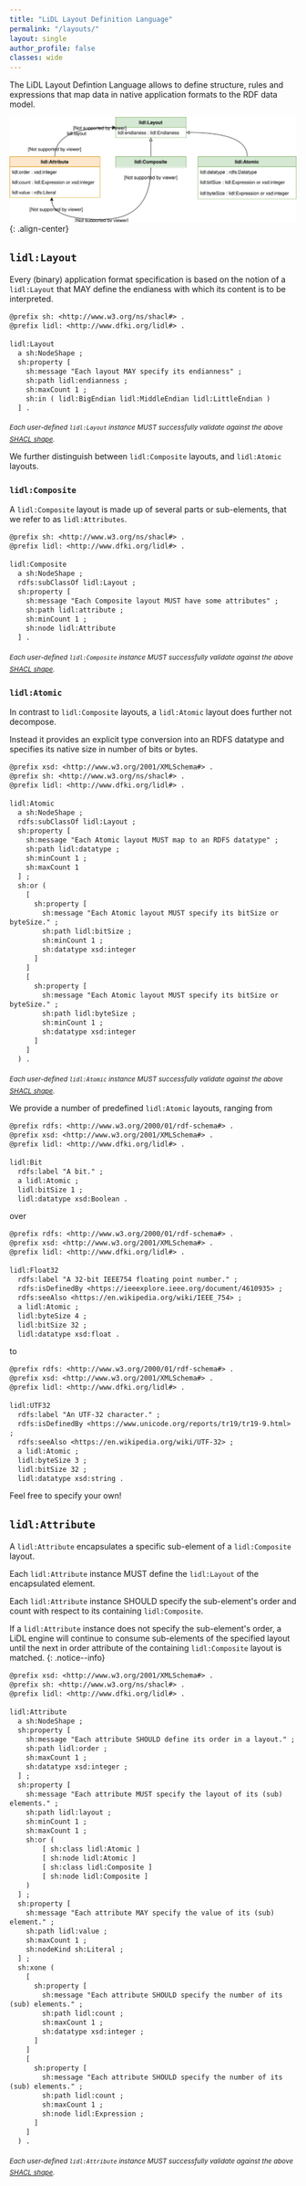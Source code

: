 ```yaml
---
title: "LiDL Layout Definition Language"
permalink: "/layouts/"
layout: single
author_profile: false
classes: wide
---
```


The LiDL Layout Defintion Language allows to define structure, rules and expressions that map data in native application formats to the RDF data model.

![image-center](/assets/images/lidl.svg){: .align-center}


## `lidl:Layout`

Every (binary) application format specification is based on the notion of a `lidl:Layout` that MAY define the endianess with which its content is to be interpreted. 

```
@prefix sh: <http://www.w3.org/ns/shacl#> .
@prefix lidl: <http://www.dfki.org/lidl#> .

lidl:Layout
  a sh:NodeShape ;
  sh:property [
    sh:message "Each layout MAY specify its endianness" ;
    sh:path lidl:endianness ;
    sh:maxCount 1 ;
    sh:in ( lidl:BigEndian lidl:MiddleEndian lidl:LittleEndian )
  ] .
```
*<sub>Each user-defined `lidl:Layout` instance MUST successfully validate against the above [SHACL shape](https://www.w3.org/TR/shacl/).</sub>*

We further distinguish between `lidl:Composite` layouts, and `lidl:Atomic` layouts.

### `lidl:Composite`

A `lidl:Composite` layout is made up of several parts or sub-elements, that we refer to as `lidl:Attributes`. 

```
@prefix sh: <http://www.w3.org/ns/shacl#> .
@prefix lidl: <http://www.dfki.org/lidl#> .

lidl:Composite
  a sh:NodeShape ;
  rdfs:subClassOf lidl:Layout ;
  sh:property [
    sh:message "Each Composite layout MUST have some attributes" ;
    sh:path lidl:attribute ;
    sh:minCount 1 ;
    sh:node lidl:Attribute
  ] .
```
*<sub>Each user-defined `lidl:Composite` instance MUST successfully validate against the above [SHACL shape](https://www.w3.org/TR/shacl/).</sub>*

### `lidl:Atomic`

In contrast to `lidl:Composite` layouts, a `lidl:Atomic` layout does further not decompose. 

Instead it provides an explicit type conversion into an RDFS datatype and specifies its native size in number of bits or bytes.

```
@prefix xsd: <http://www.w3.org/2001/XMLSchema#> .
@prefix sh: <http://www.w3.org/ns/shacl#> .
@prefix lidl: <http://www.dfki.org/lidl#> .

lidl:Atomic
  a sh:NodeShape ;
  rdfs:subClassOf lidl:Layout ;
  sh:property [
    sh:message "Each Atomic layout MUST map to an RDFS datatype" ;
    sh:path lidl:datatype ;
    sh:minCount 1 ;
    sh:maxCount 1
  ] ;
  sh:or (
    [
      sh:property [
        sh:message "Each Atomic layout MUST specify its bitSize or byteSize." ;
        sh:path lidl:bitSize ;
        sh:minCount 1 ;
        sh:datatype xsd:integer
      ]
    ]
    [
      sh:property [
        sh:message "Each Atomic layout MUST specify its bitSize or byteSize." ;
        sh:path lidl:byteSize ;
        sh:minCount 1 ;
        sh:datatype xsd:integer
      ]
    ]
  ) .
```
*<sub>Each user-defined `lidl:Atomic` instance MUST successfully validate against the above [SHACL shape](https://www.w3.org/TR/shacl/).</sub>*

We provide a number of predefined `lidl:Atomic` layouts, ranging from 

```
@prefix rdfs: <http://www.w3.org/2000/01/rdf-schema#> .
@prefix xsd: <http://www.w3.org/2001/XMLSchema#> .
@prefix lidl: <http://www.dfki.org/lidl#> .

lidl:Bit
  rdfs:label "A bit." ;
  a lidl:Atomic ;
  lidl:bitSize 1 ;
  lidl:datatype xsd:Boolean .
```

over

```
@prefix rdfs: <http://www.w3.org/2000/01/rdf-schema#> .
@prefix xsd: <http://www.w3.org/2001/XMLSchema#> .
@prefix lidl: <http://www.dfki.org/lidl#> .

lidl:Float32
  rdfs:label "A 32-bit IEEE754 floating point number." ;
  rdfs:isDefinedBy <https://ieeexplore.ieee.org/document/4610935> ;
  rdfs:seeAlso <https://en.wikipedia.org/wiki/IEEE_754> ;
  a lidl:Atomic ;
  lidl:byteSize 4 ;
  lidl:bitSize 32 ;
  lidl:datatype xsd:float .
```

to 

```
@prefix rdfs: <http://www.w3.org/2000/01/rdf-schema#> .
@prefix xsd: <http://www.w3.org/2001/XMLSchema#> .
@prefix lidl: <http://www.dfki.org/lidl#> .

lidl:UTF32
  rdfs:label "An UTF-32 character." ;
  rdfs:isDefinedBy <https://www.unicode.org/reports/tr19/tr19-9.html> ;
  rdfs:seeAlso <https://en.wikipedia.org/wiki/UTF-32> ;
  a lidl:Atomic ;
  lidl:byteSize 3 ;
  lidl:bitSize 32 ;
  lidl:datatype xsd:string .
```

Feel free to specify your own!

## `lidl:Attribute`

A `lidl:Attribute` encapsulates a specific sub-element of a `lidl:Composite` layout.

Each `lidl:Attribute` instance MUST define the `lidl:Layout` of the encapsulated element.

Each `lidl:Attribute` instance SHOULD specify the sub-element's order and count with respect to its containing `lidl:Composite`.

If a `lidl:Attribute` instance does not specify the sub-element's order, a LiDL engine will continue to consume sub-elements of the specified layout until the next in order attribute of the containing `lidl:Composite` layout is matched.
{: .notice--info}

```
@prefix xsd: <http://www.w3.org/2001/XMLSchema#> .
@prefix sh: <http://www.w3.org/ns/shacl#> .
@prefix lidl: <http://www.dfki.org/lidl#> .

lidl:Attribute
  a sh:NodeShape ;
  sh:property [
    sh:message "Each attribute SHOULD define its order in a layout." ;
    sh:path lidl:order ;
    sh:maxCount 1 ;
    sh:datatype xsd:integer ;
  ] ;
  sh:property [
    sh:message "Each attribute MUST specify the layout of its (sub) elements." ;
    sh:path lidl:layout ;
    sh:minCount 1 ;
    sh:maxCount 1 ;
    sh:or (
        [ sh:class lidl:Atomic ]
        [ sh:node lidl:Atomic ]
        [ sh:class lidl:Composite ]
        [ sh:node lidl:Composite ]
    )
  ] ;
  sh:property [
    sh:message "Each attribute MAY specify the value of its (sub) element." ;
    sh:path lidl:value ;
    sh:maxCount 1 ;
    sh:nodeKind sh:Literal ;
  ] ;
  sh:xone (
    [
      sh:property [
        sh:message "Each attribute SHOULD specify the number of its (sub) elements." ;
        sh:path lidl:count ;
        sh:maxCount 1 ;
        sh:datatype xsd:integer ;
      ]
    ]
    [
      sh:property [
        sh:message "Each attribute SHOULD specify the number of its (sub) elements." ;
        sh:path lidl:count ;
        sh:maxCount 1 ;
        sh:node lidl:Expression ;
      ]
    ]
  ) .
```
*<sub>Each user-defined `lidl:Attribute` instance MUST successfully validate against the above [SHACL shape](https://www.w3.org/TR/shacl/).</sub>*